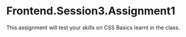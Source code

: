 # Frontend.Session3.Assignment1
This assignment will test your skills on CSS Basics learnt in the class.
